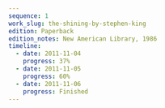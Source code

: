 ```yaml
---
sequence: 1
work_slug: the-shining-by-stephen-king
edition: Paperback
edition_notes: New American Library, 1986
timeline:
  - date: 2011-11-04
    progress: 37%
  - date: 2011-11-05
    progress: 60%
  - date: 2011-11-06
    progress: Finished
---
```

